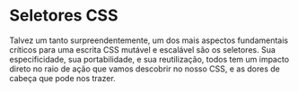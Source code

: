 ﻿# Seletores CSS

Talvez um tanto surpreendentemente, um dos mais aspectos fundamentais críticos para uma escrita CSS mutável e escalável são os seletores. Sua especificidade, sua portabilidade, e sua reutilização, todos tem um impacto direto
no raio de ação que vamos descobrir no nosso CSS, e as dores de cabeça que pode nos trazer.
